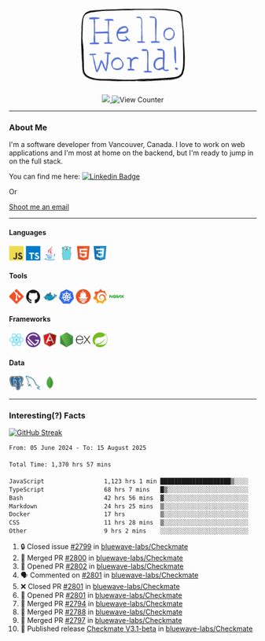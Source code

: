 <div align="center">
    <img src="./img/hello_world.webp" height="200px" width="">
    <div>
        <a href="https://www.linkedin.com/in/ajhollid">
            <img src="https://img.shields.io/badge/LinkedIn-blue"/>
        </a>
        <img src="https://komarev.com/ghpvc/?username=ajhollid&color=yellow" alt="View Counter">
    </div>
</div>

---

### About Me

I'm a software developer from Vancouver, Canada. I love to work on web applications and I'm most at home on the backend, but I'm ready to jump in on the full stack.

You can find me here: [![Linkedin Badge](https://img.shields.io/badge/-ajhollid-blue?style=flat&logo=Linkedin&logoColor=white)](https://www.linkedin.com/in/ajhollid)

Or

[Shoot me an email](mailto:ajhollid@gmail.com)

---

#### Languages

<div>
    <img src="./img/devicons/javascript-original.svg" width=30 height=30 alt="JavaScript">
    <img src="/img/devicons/typescript-original.svg" width=30 height=30 alt="TypeScript">
    <img src="./img/devicons/java-original.svg" width=30 height=30 alt="Java">
    <img src="./img/devicons/go-original.svg" width=30 height=30 alt="Golang">
    <img src="./img/devicons/html5-original.svg" width=30 height=30 alt="HTML 5">
    <img src="./img/devicons/css3-original.svg" width=30 height=30 alt="CSS 3">
</div>

#### Tools

<div>
    <img src="./img/devicons/git-original.svg" width=30 height=30 alt="Git">
    <img src="./img/devicons/github-original.svg" width=30 height=30 alt="Github">
    <img src="./img/devicons/docker-original.svg" width=30 
    height=30 alt="Docker">
    <img src="./img/devicons/kubernetes-original.svg" width=30 height=30 alt="K8">
    <img src="./img/devicons/prometheus-original.svg" width=30 height=30 alt="Prometheus">
    <img src="./img/devicons/grafana-original.svg" width=30 height=30 alt="Grafana">
    <img src="./img/devicons/nginx-original.svg" width=30 height=30 alt="Nginx">
</div>

#### Frameworks

<div>
    <img src="./img/devicons/react-original.svg" width=30 height=30 alt="React">
    <img src="./img/devicons/gatsby-original.svg" width=30 height=30 alt="Gatsby">
    <img src="./img/devicons/angularjs-original.svg" width=30 height=30 alt="AngularJS">
    <img src="./img/devicons/nodejs-original.svg" width=30 height=30 alt="NodeJS">
    <img src="./img/devicons/express-original.svg" width=30 height=30 alt="Express">
    <img src="./img/devicons/spring-original.svg" width=30 height=30 alt="Spring">
</div>

#### Data

<div>
    <img src="./img/devicons/postgresql-original.svg" width=30 height=30 alt="Postgresql">
    <img src="./img/devicons/mysql-original.svg" width=30 height=30 alt="Mysql">
    <img src="./img/devicons/mongodb-original.svg" width=30 height=30 alt="MongoDB">
</div>

---

### Interesting(?) Facts

[![GitHub Streak](http://github-readme-streak-stats.herokuapp.com?user=ajhollid)](https://git.io/streak-stats)

 <!--START_SECTION:waka-->

```txt
From: 05 June 2024 - To: 15 August 2025

Total Time: 1,370 hrs 57 mins

JavaScript                 1,123 hrs 1 min ████████████████████▒░░░░   81.38 %
TypeScript                 68 hrs 7 mins   █▒░░░░░░░░░░░░░░░░░░░░░░░   04.94 %
Bash                       42 hrs 56 mins  ▓░░░░░░░░░░░░░░░░░░░░░░░░   03.11 %
Markdown                   24 hrs 25 mins  ▒░░░░░░░░░░░░░░░░░░░░░░░░   01.77 %
Docker                     17 hrs          ▒░░░░░░░░░░░░░░░░░░░░░░░░   01.23 %
CSS                        11 hrs 28 mins  ▒░░░░░░░░░░░░░░░░░░░░░░░░   00.83 %
Other                      9 hrs 2 mins    ░░░░░░░░░░░░░░░░░░░░░░░░░   00.66 %
```

<!--END_SECTION:waka-->


<!--START_SECTION:activity-->
1. 🔒 Closed issue [#2799](https://github.com/bluewave-labs/Checkmate/issues/2799) in [bluewave-labs/Checkmate](https://github.com/bluewave-labs/Checkmate)
2. 🎉 Merged PR [#2800](https://github.com/bluewave-labs/Checkmate/pull/2800) in [bluewave-labs/Checkmate](https://github.com/bluewave-labs/Checkmate)
3. 💪 Opened PR [#2802](https://github.com/bluewave-labs/Checkmate/pull/2802) in [bluewave-labs/Checkmate](https://github.com/bluewave-labs/Checkmate)
4. 🗣 Commented on [#2801](https://github.com/bluewave-labs/Checkmate/pull/2801#issuecomment-3192963842) in [bluewave-labs/Checkmate](https://github.com/bluewave-labs/Checkmate)
5. ❌ Closed PR [#2801](https://github.com/bluewave-labs/Checkmate/pull/2801) in [bluewave-labs/Checkmate](https://github.com/bluewave-labs/Checkmate)
6. 💪 Opened PR [#2801](https://github.com/bluewave-labs/Checkmate/pull/2801) in [bluewave-labs/Checkmate](https://github.com/bluewave-labs/Checkmate)
7. 🎉 Merged PR [#2794](https://github.com/bluewave-labs/Checkmate/pull/2794) in [bluewave-labs/Checkmate](https://github.com/bluewave-labs/Checkmate)
8. 🎉 Merged PR [#2788](https://github.com/bluewave-labs/Checkmate/pull/2788) in [bluewave-labs/Checkmate](https://github.com/bluewave-labs/Checkmate)
9. 🎉 Merged PR [#2797](https://github.com/bluewave-labs/Checkmate/pull/2797) in [bluewave-labs/Checkmate](https://github.com/bluewave-labs/Checkmate)
10. 🚀 Published release [Checkmate V3.1-beta](https://github.com/bluewave-labs/Checkmate/releases/tag/v3.1-beta) in [bluewave-labs/Checkmate](https://github.com/bluewave-labs/Checkmate)
<!--END_SECTION:activity-->
